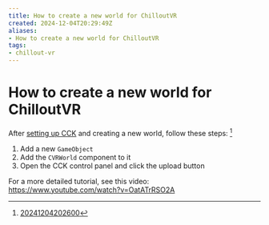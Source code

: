 ```yaml
---
title: How to create a new world for ChilloutVR
created: 2024-12-04T20:29:49Z
aliases:
- How to create a new world for ChilloutVR
tags:
- chillout-vr
---
```


# How to create a new world for ChilloutVR

After [setting up CCK](chillout-vr-cck-setup.md) and creating a new world, follow these steps: [^1]

1. Add a new `GameObject`
2. Add the `CVRWorld` component to it
3. Open the CCK control panel and click the upload button

For a more detailed tutorial, see this video: https://www.youtube.com/watch?v=OatATrRSO2A

[^1]: [20241204202600](../entries/20241204202600.md)
